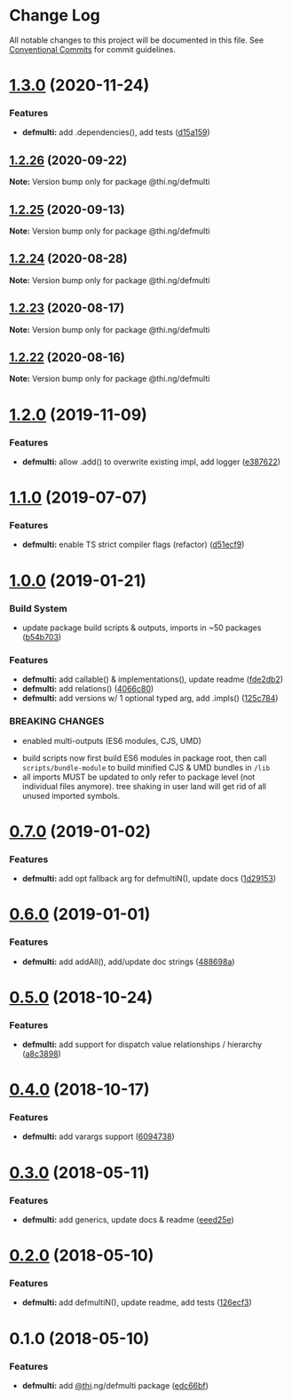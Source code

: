 # Change Log

All notable changes to this project will be documented in this file.
See [Conventional Commits](https://conventionalcommits.org) for commit guidelines.

# [1.3.0](https://github.com/thi-ng/umbrella/compare/@thi.ng/defmulti@1.2.26...@thi.ng/defmulti@1.3.0) (2020-11-24)


### Features

* **defmulti:** add .dependencies(), add tests ([d15a159](https://github.com/thi-ng/umbrella/commit/d15a1594750ac171b1ab93da18d908f1ca6c3897))





## [1.2.26](https://github.com/thi-ng/umbrella/compare/@thi.ng/defmulti@1.2.25...@thi.ng/defmulti@1.2.26) (2020-09-22)

**Note:** Version bump only for package @thi.ng/defmulti





## [1.2.25](https://github.com/thi-ng/umbrella/compare/@thi.ng/defmulti@1.2.24...@thi.ng/defmulti@1.2.25) (2020-09-13)

**Note:** Version bump only for package @thi.ng/defmulti





## [1.2.24](https://github.com/thi-ng/umbrella/compare/@thi.ng/defmulti@1.2.23...@thi.ng/defmulti@1.2.24) (2020-08-28)

**Note:** Version bump only for package @thi.ng/defmulti





## [1.2.23](https://github.com/thi-ng/umbrella/compare/@thi.ng/defmulti@1.2.22...@thi.ng/defmulti@1.2.23) (2020-08-17)

**Note:** Version bump only for package @thi.ng/defmulti





## [1.2.22](https://github.com/thi-ng/umbrella/compare/@thi.ng/defmulti@1.2.21...@thi.ng/defmulti@1.2.22) (2020-08-16)

**Note:** Version bump only for package @thi.ng/defmulti





# [1.2.0](https://github.com/thi-ng/umbrella/compare/@thi.ng/defmulti@1.1.4...@thi.ng/defmulti@1.2.0) (2019-11-09)

### Features

* **defmulti:** allow .add() to overwrite existing impl, add logger ([e387622](https://github.com/thi-ng/umbrella/commit/e387622d3ad44bc0df029c5ba641244dc12c6353))

# [1.1.0](https://github.com/thi-ng/umbrella/compare/@thi.ng/defmulti@1.0.9...@thi.ng/defmulti@1.1.0) (2019-07-07)

### Features

* **defmulti:** enable TS strict compiler flags (refactor) ([d51ecf9](https://github.com/thi-ng/umbrella/commit/d51ecf9))

# [1.0.0](https://github.com/thi-ng/umbrella/compare/@thi.ng/defmulti@0.7.0...@thi.ng/defmulti@1.0.0) (2019-01-21)

### Build System

* update package build scripts & outputs, imports in ~50 packages ([b54b703](https://github.com/thi-ng/umbrella/commit/b54b703))

### Features

* **defmulti:** add callable() & implementations(), update readme ([fde2db2](https://github.com/thi-ng/umbrella/commit/fde2db2))
* **defmulti:** add relations() ([4066c80](https://github.com/thi-ng/umbrella/commit/4066c80))
* **defmulti:** add versions w/ 1 optional typed arg, add .impls() ([125c784](https://github.com/thi-ng/umbrella/commit/125c784))

### BREAKING CHANGES

* enabled multi-outputs (ES6 modules, CJS, UMD)

- build scripts now first build ES6 modules in package root, then call
  `scripts/bundle-module` to build minified CJS & UMD bundles in `/lib`
- all imports MUST be updated to only refer to package level
  (not individual files anymore). tree shaking in user land will get rid of
  all unused imported symbols.

# [0.7.0](https://github.com/thi-ng/umbrella/compare/@thi.ng/defmulti@0.6.0...@thi.ng/defmulti@0.7.0) (2019-01-02)

### Features

* **defmulti:** add opt fallback arg for defmultiN(), update docs ([1d29153](https://github.com/thi-ng/umbrella/commit/1d29153))

# [0.6.0](https://github.com/thi-ng/umbrella/compare/@thi.ng/defmulti@0.5.1...@thi.ng/defmulti@0.6.0) (2019-01-01)

### Features

* **defmulti:** add addAll(), add/update doc strings ([488698a](https://github.com/thi-ng/umbrella/commit/488698a))

# [0.5.0](https://github.com/thi-ng/umbrella/compare/@thi.ng/defmulti@0.4.1...@thi.ng/defmulti@0.5.0) (2018-10-24)

### Features

* **defmulti:** add support for dispatch value relationships / hierarchy ([a8c3898](https://github.com/thi-ng/umbrella/commit/a8c3898))

# [0.4.0](https://github.com/thi-ng/umbrella/compare/@thi.ng/defmulti@0.3.11...@thi.ng/defmulti@0.4.0) (2018-10-17)

### Features

* **defmulti:** add varargs support ([6094738](https://github.com/thi-ng/umbrella/commit/6094738))

<a name="0.3.0"></a>
# [0.3.0](https://github.com/thi-ng/umbrella/compare/@thi.ng/defmulti@0.2.0...@thi.ng/defmulti@0.3.0) (2018-05-11)

### Features

* **defmulti:** add generics, update docs & readme ([eeed25e](https://github.com/thi-ng/umbrella/commit/eeed25e))

<a name="0.2.0"></a>
# [0.2.0](https://github.com/thi-ng/umbrella/compare/@thi.ng/defmulti@0.1.0...@thi.ng/defmulti@0.2.0) (2018-05-10)

### Features

* **defmulti:** add defmultiN(), update readme, add tests ([126ecf3](https://github.com/thi-ng/umbrella/commit/126ecf3))

<a name="0.1.0"></a>
# 0.1.0 (2018-05-10)

### Features

* **defmulti:** add [@thi](https://github.com/thi).ng/defmulti package ([edc66bf](https://github.com/thi-ng/umbrella/commit/edc66bf))
